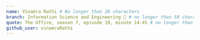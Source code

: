 ```yaml
---
name: Vinamra Rathi # No longer than 28 characters
branch: Information Science and Engineering 🚩 # no longer than 58 characters
quote: The Office, season 7, episode 19, minute 14:45 # no longer than 100 characters, avoid using quotes(") to guarantee the format remains the same.
github_user: vinamraRathi
---
```

